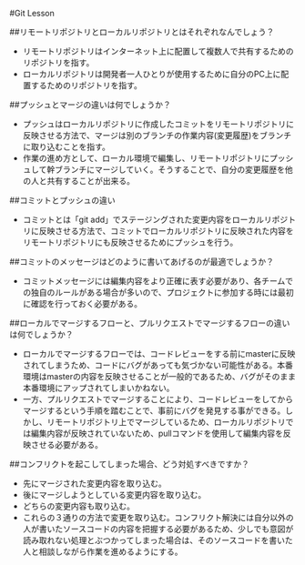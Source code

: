 #Git Lesson


##リモートリポジトリとローカルリポジトリとはそれぞれなんでしょう？
  - リモートリポジトリはインターネット上に配置して複数人で共有するためのリポジトリを指す。
  - ローカルリポジトリは開発者一人ひとりが使用するために自分のPC上に配置するためのリポジトリを指す。

##プッシュとマージの違いは何でしょうか？
  - プッシュはローカルリポジトリに作成したコミットをリモートリポジトリに反映させる方法で、マージは別のブランチの作業内容(変更履歴)をブランチに取り込むことを指す。
  - 作業の進め方として、ローカル環境で編集し、リモートリポジトリにプッシュして幹ブランチにマージしていく。そうすることで、自分の変更履歴を他の人と共有することが出来る。

##コミットとプッシュの違い
  - コミットとは「git add」でステージングされた変更内容をローカルリポジトリに反映させる方法で、コミットでローカルリポジトリに反映された内容をリモートリポジトリにも反映させるためにプッシュを行う。

##コミットのメッセージはどのように書いてあげるのが最適でしょうか？
  - コミットメッセージには編集内容をより正確に表す必要があり、各チームでの独自のルールがある場合が多いので、プロジェクトに参加する時には最初に確認を行っておく必要がある。

##ローカルでマージするフローと、プルリクエストでマージするフローの違いは何でしょうか？
  - ローカルでマージするフローでは、コードレビューをする前にmasterに反映されてしまうため、コードにバグがあっても気づかない可能性がある。本番環境はmasterの内容を反映させることが一般的であるため、バグがそのまま本番環境にアップされてしまいかねない。
  - 一方、プルリクエストでマージすることにより、コードレビューをしてからマージするという手順を踏むことで、事前にバグを発見する事ができる。しかし、リモートリポジトリ上でマージしているため、ローカルリポジトリでは編集内容が反映されていないため、pullコマンドを使用して編集内容を反映させる必要がある。

##コンフリクトを起こしてしまった場合、どう対処すべきですか？
  - 先にマージされた変更内容を取り込む。
  - 後にマージしようとしている変更内容を取り込む。
  - どちらの変更内容も取り込む。
  - これらの３通りの方法で変更を取り込む。コンフリクト解決には自分以外の人が書いたソースコードの内容を把握する必要があるため、少しでも意図が読み取れない処理とぶつかってしまった場合は、そのソースコードを書いた人と相談しながら作業を進めるようにする。
